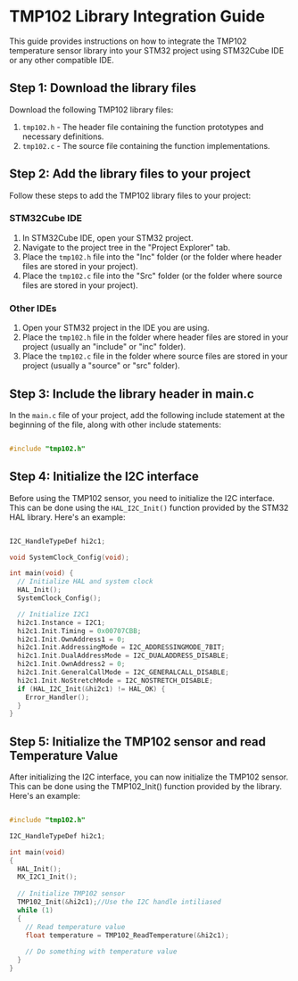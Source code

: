 # TMP102 Library Integration Guide

This guide provides instructions on how to integrate the TMP102 temperature sensor library into your STM32 project using STM32Cube IDE or any other compatible IDE.

## Step 1: Download the library files

Download the following TMP102 library files:

1. `tmp102.h` - The header file containing the function prototypes and necessary definitions.
2. `tmp102.c` - The source file containing the function implementations.

## Step 2: Add the library files to your project

Follow these steps to add the TMP102 library files to your project:

### STM32Cube IDE

1. In STM32Cube IDE, open your STM32 project.
2. Navigate to the project tree in the "Project Explorer" tab.
3. Place the `tmp102.h` file into the "Inc" folder (or the folder where header files are stored in your project).
4. Place the `tmp102.c` file into the "Src" folder (or the folder where source files are stored in your project).

### Other IDEs

1. Open your STM32 project in the IDE you are using.
2. Place the `tmp102.h` file in the folder where header files are stored in your project (usually an "include" or "inc" folder).
3. Place the `tmp102.c` file in the folder where source files are stored in your project (usually a "source" or "src" folder).

## Step 3: Include the library header in main.c

In the `main.c` file of your project, add the following include statement at the beginning of the file, along with other include statements:

```c

#include "tmp102.h"
```
## Step 4: Initialize the I2C interface

Before using the TMP102 sensor, you need to initialize the I2C interface. This can be done using the `HAL_I2C_Init()` function provided by the STM32 HAL library. Here's an example:

```c

I2C_HandleTypeDef hi2c1;

void SystemClock_Config(void);

int main(void) {
  // Initialize HAL and system clock
  HAL_Init();
  SystemClock_Config();

  // Initialize I2C1
  hi2c1.Instance = I2C1;
  hi2c1.Init.Timing = 0x00707CBB;
  hi2c1.Init.OwnAddress1 = 0;
  hi2c1.Init.AddressingMode = I2C_ADDRESSINGMODE_7BIT;
  hi2c1.Init.DualAddressMode = I2C_DUALADDRESS_DISABLE;
  hi2c1.Init.OwnAddress2 = 0;
  hi2c1.Init.GeneralCallMode = I2C_GENERALCALL_DISABLE;
  hi2c1.Init.NoStretchMode = I2C_NOSTRETCH_DISABLE;
  if (HAL_I2C_Init(&hi2c1) != HAL_OK) {
    Error_Handler();
  }
}
```

## Step 5: Initialize the TMP102 sensor and read Temperature Value
After initializing the I2C interface, you can now initialize the TMP102 sensor. This can be done using the TMP102_Init() function provided by the library. Here's an example:

```c

#include "tmp102.h"

I2C_HandleTypeDef hi2c1;

int main(void)
{
  HAL_Init();
  MX_I2C1_Init();
  
  // Initialize TMP102 sensor
  TMP102_Init(&hi2c1);//Use the I2C handle intiliased
  while (1)
  {
    // Read temperature value
    float temperature = TMP102_ReadTemperature(&hi2c1);
    
    // Do something with temperature value
  }
}

  ```

  








